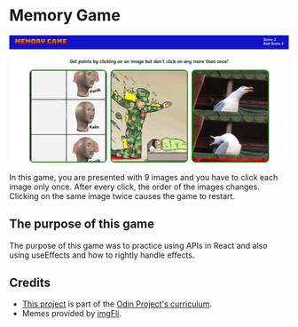 # Memory Game

![Memory Game](./src/assets/memory-game-preview.png)

In this game, you are presented with 9 images and you have to click each image only once. After every click, the order of the images changes. Clicking on the same image twice causes the game to restart.

## The purpose of this game
The purpose of this game was to practice using APIs in React and also using useEffects and how to rightly handle effects.

## Credits
- [This project](https://www.theodinproject.com/lessons/node-path-react-new-memory-card) is part of the [Odin Project's curriculum](https://www.theodinproject.com).
- Memes provided by [imgFli](https://imgflip.com/api).
